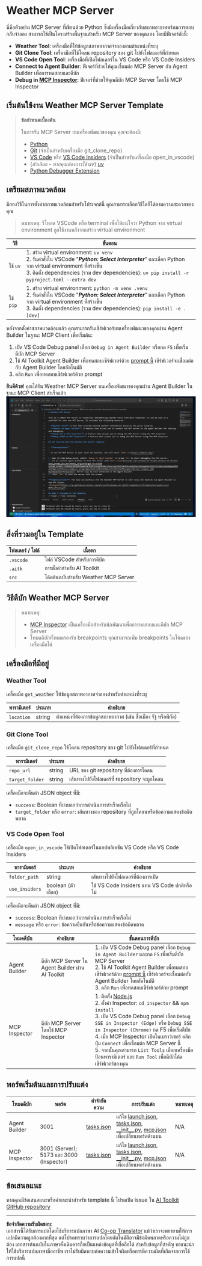 <!--
CO_OP_TRANSLATOR_METADATA:
{
  "original_hash": "9a6a4d3497921d2f6d9699f0a6a1890c",
  "translation_date": "2025-09-09T21:54:45+00:00",
  "source_file": "10-StreamliningAIWorkflowsBuildingAnMCPServerWithAIToolkit/lab4/code/github_mcp_server/README.md",
  "language_code": "th"
}
-->
# Weather MCP Server

นี่คือตัวอย่าง MCP Server ที่เขียนด้วย Python ซึ่งมีเครื่องมือเกี่ยวกับสภาพอากาศพร้อมการตอบกลับจำลอง สามารถใช้เป็นโครงสร้างพื้นฐานสำหรับ MCP Server ของคุณเอง โดยมีฟีเจอร์ดังนี้:

- **Weather Tool**: เครื่องมือที่ให้ข้อมูลสภาพอากาศจำลองตามตำแหน่งที่ระบุ
- **Git Clone Tool**: เครื่องมือที่ใช้โคลน repository ของ git ไปยังโฟลเดอร์ที่กำหนด
- **VS Code Open Tool**: เครื่องมือที่เปิดโฟลเดอร์ใน VS Code หรือ VS Code Insiders
- **Connect to Agent Builder**: ฟีเจอร์ที่ช่วยให้คุณเชื่อมต่อ MCP Server กับ Agent Builder เพื่อการทดสอบและดีบัก
- **Debug in [MCP Inspector](https://github.com/modelcontextprotocol/inspector)**: ฟีเจอร์ที่ช่วยให้คุณดีบัก MCP Server โดยใช้ MCP Inspector

## เริ่มต้นใช้งาน Weather MCP Server Template

> **ข้อกำหนดเบื้องต้น**
>
> ในการรัน MCP Server บนเครื่องพัฒนาของคุณ คุณจะต้องมี:
>
> - [Python](https://www.python.org/)
> - [Git](https://git-scm.com/) (จำเป็นสำหรับเครื่องมือ git_clone_repo)
> - [VS Code](https://code.visualstudio.com/) หรือ [VS Code Insiders](https://code.visualstudio.com/insiders/) (จำเป็นสำหรับเครื่องมือ open_in_vscode)
> - (*ตัวเลือก - หากคุณต้องการใช้ uv*) [uv](https://github.com/astral-sh/uv)
> - [Python Debugger Extension](https://marketplace.visualstudio.com/items?itemName=ms-python.debugpy)

## เตรียมสภาพแวดล้อม

มีสองวิธีในการตั้งค่าสภาพแวดล้อมสำหรับโปรเจกต์นี้ คุณสามารถเลือกวิธีใดก็ได้ตามความสะดวกของคุณ

> หมายเหตุ: รีโหลด VSCode หรือ terminal เพื่อให้แน่ใจว่า Python จาก virtual environment ถูกใช้งานหลังจากสร้าง virtual environment

| วิธี | ขั้นตอน |
| ---- | ------- |
| ใช้ `uv` | 1. สร้าง virtual environment: `uv venv` <br>2. รันคำสั่งใน VSCode "***Python: Select Interpreter***" และเลือก Python จาก virtual environment ที่สร้างขึ้น <br>3. ติดตั้ง dependencies (รวม dev dependencies): `uv pip install -r pyproject.toml --extra dev` |
| ใช้ `pip` | 1. สร้าง virtual environment: `python -m venv .venv` <br>2. รันคำสั่งใน VSCode "***Python: Select Interpreter***" และเลือก Python จาก virtual environment ที่สร้างขึ้น<br>3. ติดตั้ง dependencies (รวม dev dependencies): `pip install -e .[dev]` | 

หลังจากตั้งค่าสภาพแวดล้อมแล้ว คุณสามารถรันเซิร์ฟเวอร์บนเครื่องพัฒนาของคุณผ่าน Agent Builder ในฐานะ MCP Client เพื่อเริ่มต้น:
1. เปิด VS Code Debug panel เลือก `Debug in Agent Builder` หรือกด `F5` เพื่อเริ่มดีบัก MCP Server
2. ใช้ AI Toolkit Agent Builder เพื่อทดสอบเซิร์ฟเวอร์ด้วย [prompt นี้](../../../../../../../../../../../open_prompt_builder) เซิร์ฟเวอร์จะเชื่อมต่อกับ Agent Builder โดยอัตโนมัติ
3. คลิก `Run` เพื่อทดสอบเซิร์ฟเวอร์ด้วย prompt

**ยินดีด้วย**! คุณได้รัน Weather MCP Server บนเครื่องพัฒนาของคุณผ่าน Agent Builder ในฐานะ MCP Client สำเร็จแล้ว
![DebugMCP](https://raw.githubusercontent.com/microsoft/windows-ai-studio-templates/refs/heads/dev/mcpServers/mcp_debug.gif)

## สิ่งที่รวมอยู่ใน Template

| โฟลเดอร์ / ไฟล์ | เนื้อหา                                     |
| --------------- | ------------------------------------------ |
| `.vscode`       | ไฟล์ VSCode สำหรับการดีบัก                |
| `.aitk`         | การตั้งค่าสำหรับ AI Toolkit               |
| `src`           | โค้ดต้นฉบับสำหรับ Weather MCP Server     |

## วิธีดีบัก Weather MCP Server

> หมายเหตุ:
> - [MCP Inspector](https://github.com/modelcontextprotocol/inspector) เป็นเครื่องมือสำหรับนักพัฒนาเพื่อการทดสอบและดีบัก MCP Server
> - โหมดดีบักทั้งหมดรองรับ breakpoints คุณสามารถเพิ่ม breakpoints ในโค้ดของเครื่องมือได้

## เครื่องมือที่มีอยู่

### Weather Tool
เครื่องมือ `get_weather` ให้ข้อมูลสภาพอากาศจำลองสำหรับตำแหน่งที่ระบุ

| พารามิเตอร์ | ประเภท | คำอธิบาย |
| ------------ | ------ | --------- |
| `location`   | string | ตำแหน่งที่ต้องการข้อมูลสภาพอากาศ (เช่น ชื่อเมือง รัฐ หรือพิกัด) |

### Git Clone Tool
เครื่องมือ `git_clone_repo` ใช้โคลน repository ของ git ไปยังโฟลเดอร์ที่กำหนด

| พารามิเตอร์      | ประเภท | คำอธิบาย |
| ----------------- | ------ | --------- |
| `repo_url`        | string | URL ของ git repository ที่ต้องการโคลน |
| `target_folder`   | string | เส้นทางไปยังโฟลเดอร์ที่ repository จะถูกโคลน |

เครื่องมือจะคืนค่า JSON object ที่มี:
- `success`: Boolean ที่บ่งบอกว่าการดำเนินการสำเร็จหรือไม่
- `target_folder` หรือ `error`: เส้นทางของ repository ที่ถูกโคลนหรือข้อความแสดงข้อผิดพลาด

### VS Code Open Tool
เครื่องมือ `open_in_vscode` ใช้เปิดโฟลเดอร์ในแอปพลิเคชัน VS Code หรือ VS Code Insiders

| พารามิเตอร์      | ประเภท | คำอธิบาย |
| ----------------- | ------ | --------- |
| `folder_path`     | string | เส้นทางไปยังโฟลเดอร์ที่ต้องการเปิด |
| `use_insiders`    | boolean (ตัวเลือก) | ใช้ VS Code Insiders แทน VS Code ปกติหรือไม่ |

เครื่องมือจะคืนค่า JSON object ที่มี:
- `success`: Boolean ที่บ่งบอกว่าการดำเนินการสำเร็จหรือไม่
- `message` หรือ `error`: ข้อความยืนยันหรือข้อความแสดงข้อผิดพลาด

| โหมดดีบัก       | คำอธิบาย | ขั้นตอนการดีบัก |
| ---------------- | --------- | ---------------- |
| Agent Builder    | ดีบัก MCP Server ใน Agent Builder ผ่าน AI Toolkit | 1. เปิด VS Code Debug panel เลือก `Debug in Agent Builder` และกด `F5` เพื่อเริ่มดีบัก MCP Server<br>2. ใช้ AI Toolkit Agent Builder เพื่อทดสอบเซิร์ฟเวอร์ด้วย [prompt นี้](../../../../../../../../../../../open_prompt_builder) เซิร์ฟเวอร์จะเชื่อมต่อกับ Agent Builder โดยอัตโนมัติ<br>3. คลิก `Run` เพื่อทดสอบเซิร์ฟเวอร์ด้วย prompt |
| MCP Inspector    | ดีบัก MCP Server โดยใช้ MCP Inspector | 1. ติดตั้ง [Node.js](https://nodejs.org/)<br> 2. ตั้งค่า Inspector: `cd inspector` && `npm install` <br> 3. เปิด VS Code Debug panel เลือก `Debug SSE in Inspector (Edge)` หรือ `Debug SSE in Inspector (Chrome)` กด F5 เพื่อเริ่มดีบัก<br> 4. เมื่อ MCP Inspector เปิดในเบราว์เซอร์ คลิกปุ่ม `Connect` เพื่อเชื่อมต่อ MCP Server นี้<br> 5. จากนั้นคุณสามารถ `List Tools` เลือกเครื่องมือ ป้อนพารามิเตอร์ และ `Run Tool` เพื่อดีบักโค้ดเซิร์ฟเวอร์ของคุณ<br> |

## พอร์ตเริ่มต้นและการปรับแต่ง

| โหมดดีบัก       | พอร์ต | คำจำกัดความ | การปรับแต่ง | หมายเหตุ |
| ---------------- | ----- | ------------ | ----------- | -------- |
| Agent Builder    | 3001  | [tasks.json](../../../../../../10-StreamliningAIWorkflowsBuildingAnMCPServerWithAIToolkit/lab4/code/github_mcp_server/.vscode/tasks.json) | แก้ไข [launch.json](../../../../../../10-StreamliningAIWorkflowsBuildingAnMCPServerWithAIToolkit/lab4/code/github_mcp_server/.vscode/launch.json), [tasks.json](../../../../../../10-StreamliningAIWorkflowsBuildingAnMCPServerWithAIToolkit/lab4/code/github_mcp_server/.vscode/tasks.json), [\_\_init\_\_.py](../../../../../../10-StreamliningAIWorkflowsBuildingAnMCPServerWithAIToolkit/lab4/code/github_mcp_server/src/__init__.py), [mcp.json](../../../../../../10-StreamliningAIWorkflowsBuildingAnMCPServerWithAIToolkit/lab4/code/github_mcp_server/.aitk/mcp.json) เพื่อเปลี่ยนพอร์ตด้านบน | N/A |
| MCP Inspector    | 3001 (Server); 5173 และ 3000 (Inspector) | [tasks.json](../../../../../../10-StreamliningAIWorkflowsBuildingAnMCPServerWithAIToolkit/lab4/code/github_mcp_server/.vscode/tasks.json) | แก้ไข [launch.json](../../../../../../10-StreamliningAIWorkflowsBuildingAnMCPServerWithAIToolkit/lab4/code/github_mcp_server/.vscode/launch.json), [tasks.json](../../../../../../10-StreamliningAIWorkflowsBuildingAnMCPServerWithAIToolkit/lab4/code/github_mcp_server/.vscode/tasks.json), [\_\_init\_\_.py](../../../../../../10-StreamliningAIWorkflowsBuildingAnMCPServerWithAIToolkit/lab4/code/github_mcp_server/src/__init__.py), [mcp.json](../../../../../../10-StreamliningAIWorkflowsBuildingAnMCPServerWithAIToolkit/lab4/code/github_mcp_server/.aitk/mcp.json) เพื่อเปลี่ยนพอร์ตด้านบน | N/A |

## ข้อเสนอแนะ

หากคุณมีข้อเสนอแนะหรือคำแนะนำสำหรับ template นี้ โปรดเปิด issue ใน [AI Toolkit GitHub repository](https://github.com/microsoft/vscode-ai-toolkit/issues)

---

**ข้อจำกัดความรับผิดชอบ**:  
เอกสารนี้ได้รับการแปลโดยใช้บริการแปลภาษา AI [Co-op Translator](https://github.com/Azure/co-op-translator) แม้ว่าเราจะพยายามให้การแปลมีความถูกต้องมากที่สุด แต่โปรดทราบว่าการแปลโดยอัตโนมัติอาจมีข้อผิดพลาดหรือความไม่ถูกต้อง เอกสารต้นฉบับในภาษาดั้งเดิมควรถือเป็นแหล่งข้อมูลที่เชื่อถือได้ สำหรับข้อมูลที่สำคัญ ขอแนะนำให้ใช้บริการแปลภาษามืออาชีพ เราไม่รับผิดชอบต่อความเข้าใจผิดหรือการตีความผิดที่เกิดจากการใช้การแปลนี้